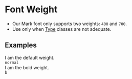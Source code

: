 # Font Weight

- Our Mark font only supports two weights: `400` and `700`.
- Use only when [Type](https://thumbprint.thumbtack.com/ui/tp-ui-element-type) classes are not adequate.

## Examples

<div class="pa3 ba b-gray-300 mb4">
    <div class="row">
        <div class="col w-1/2">
            <div>
                <div class="normal">I am the default weight.</div>
                <code class="mt1 clipboard">normal</code>
            </div>
        </div>
        <div class="col w-1/2">
            <div>
                <div class="b">I am the bold weight.</div>
                <code class="mt1 clipboard">b</code>
            </div>
        </div>
    </div>
</div>
